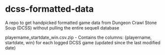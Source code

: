 # dcss-formatted-data
A repo to get handpicked formatted game data from Dungeon Crawl Stone Soup (DCSS) without pulling the entire sequell database

playername_startdate_win.csv.zip - Contains the columns: {playername, startdate, win} for each logged DCSS game (updated since the last modified date)
